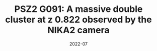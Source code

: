 ---
title: "PSZ2 G091: A massive double cluster at z   0.822 observed by the NIKA2 camera"
collection: "co_procs"
permalink: https://ui.adsabs.harvard.edu/abs/2022EPJWC.25700003A/abstract
date: 2022-07
venue: "mm Universe @ NIKA2 - Observing the mm Universe with the NIKA2 Camera"
citation: "Artis, E., Adam, R., Ade, P., et al. (2022), mm Universe @ NIKA2 - Observing the mm Universe with the NIKA2 Camera, 257, 00003."
---